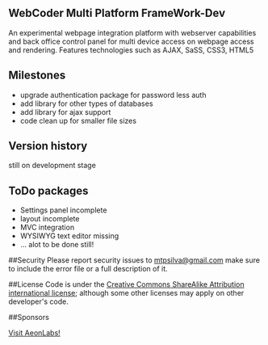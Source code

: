 ## WebCoder Multi Platform FrameWork-Dev
An experimental webpage integration platform with webserver capabilities and back office control panel for multi device access on webpage access and rendering.
Features technologies such as AJAX, SaSS, CSS3, HTML5

## Milestones
- upgrade authentication package for password less auth
- add library for other types of databases
- add library for ajax support
- code clean up for smaller file sizes

## Version history
still on development stage

## ToDo packages
- Settings panel incomplete
- layout incomplete
- MVC integration
- WYSIWYG text editor missing
- ... alot to be done still!


##Security
Please report security issues to mtpsilva@gmail.com make sure to include the error file or a full description of it.

##License
Code is under the [Creative Commons ShareAlike Attribution international license](http://creativecommons.org/licenses/by-sa/4.0/); although some other licenses may apply on other developer's code.

##Sponsors

[Visit AeonLabs!](http://www.aeonlabs.solutions)
